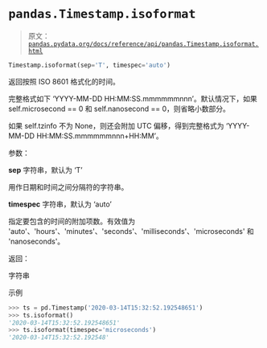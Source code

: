 # `pandas.Timestamp.isoformat`

> 原文：[`pandas.pydata.org/docs/reference/api/pandas.Timestamp.isoformat.html`](https://pandas.pydata.org/docs/reference/api/pandas.Timestamp.isoformat.html)

```py
Timestamp.isoformat(sep='T', timespec='auto')
```

返回按照 ISO 8601 格式化的时间。

完整格式如下 ‘YYYY-MM-DD HH:MM:SS.mmmmmmnnn’。默认情况下，如果 self.microsecond == 0 和 self.nanosecond == 0，则省略小数部分。

如果 self.tzinfo 不为 None，则还会附加 UTC 偏移，得到完整格式为 ‘YYYY-MM-DD HH:MM:SS.mmmmmmnnn+HH:MM’。

参数：

**sep** 字符串，默认为 ‘T’

用作日期和时间之间分隔符的字符串。

**timespec** 字符串，默认为 ‘auto’

指定要包含的时间的附加项数。有效值为 'auto'、'hours'、'minutes'、'seconds'、'milliseconds'、'microseconds' 和 'nanoseconds'。

返回：

字符串

示例

```py
>>> ts = pd.Timestamp('2020-03-14T15:32:52.192548651')
>>> ts.isoformat()
'2020-03-14T15:32:52.192548651'
>>> ts.isoformat(timespec='microseconds')
'2020-03-14T15:32:52.192548' 
```
